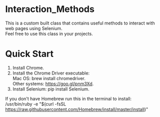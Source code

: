 # Interaction_Methods
This is a custom built class that contains useful methods to interact with web pages using Selenium.
<br>
Feel free to use this class in your projects.
# Quick Start
1. Install Chrome.
2. Install the Chrome Driver executable: <br />
Mac OS: brew install chromedriver. <br />
Other systems: https://goo.gl/pnm3Xd.
3. Install Selenium: pip install Selenium.

If you don't have Homebrew run this in the terminal to install: <br />
/usr/bin/ruby -e "$(curl -fsSL https://raw.githubusercontent.com/Homebrew/install/master/install)"
